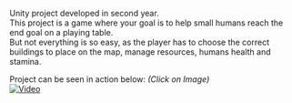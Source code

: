Unity project developed in second year.</br>
This project is a game where your goal is to help small humans reach the end goal on a playing table.</br>
But not everything is so easy, as the player has to choose the correct buildings to place on the map, manage resources, humans health and stamina.

Project can be seen in action below: *(Click on Image)*</br>
[![Video](https://img.youtube.com/vi/4g6I2q4atgI/0.jpg)](https://youtu.be/4g6I2q4atgI)
